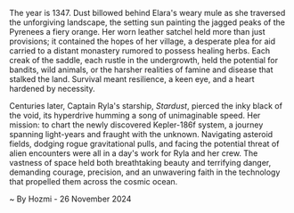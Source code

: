 
The year is 1347.  Dust billowed behind Elara's weary mule as she traversed the unforgiving landscape, the setting sun painting the jagged peaks of the Pyrenees a fiery orange.  Her worn leather satchel held more than just provisions; it contained the hopes of her village, a desperate plea for aid carried to a distant monastery rumored to possess healing herbs.  Each creak of the saddle, each rustle in the undergrowth, held the potential for bandits, wild animals, or the harsher realities of famine and disease that stalked the land.  Survival meant resilience, a keen eye, and a heart hardened by necessity.


Centuries later, Captain Ryla's starship, *Stardust*, pierced the inky black of the void, its hyperdrive humming a song of unimaginable speed.  Her mission: to chart the newly discovered Kepler-186f system, a journey spanning light-years and fraught with the unknown.  Navigating asteroid fields, dodging rogue gravitational pulls, and facing the potential threat of alien encounters were all in a day's work for Ryla and her crew.  The vastness of space held both breathtaking beauty and terrifying danger, demanding courage, precision, and an unwavering faith in the technology that propelled them across the cosmic ocean.

~ By Hozmi - 26 November 2024
